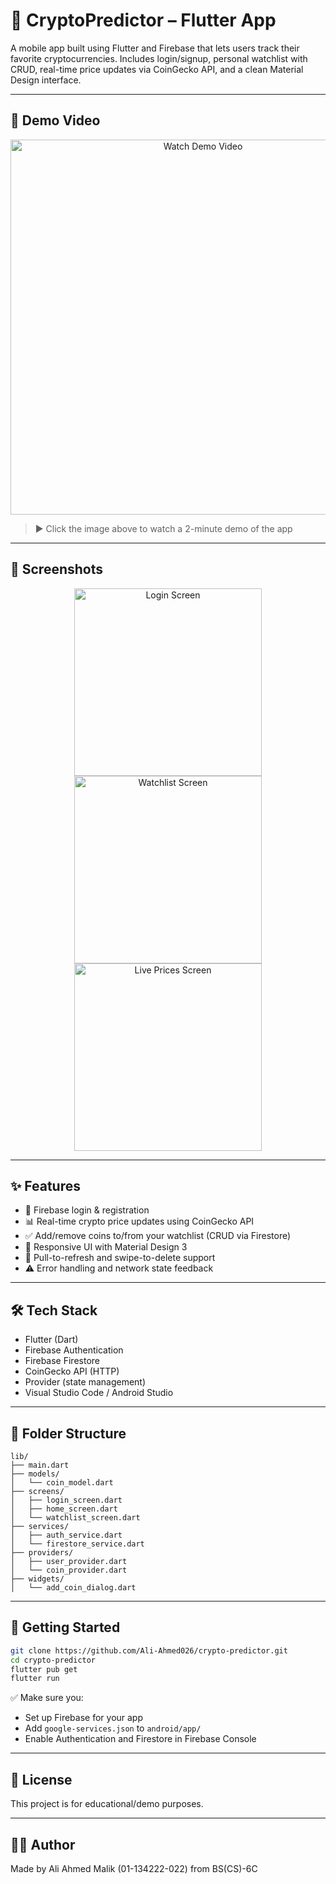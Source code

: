 # 📱 CryptoPredictor – Flutter App

A mobile app built using Flutter and Firebase that lets users track their favorite cryptocurrencies. Includes login/signup, personal watchlist with CRUD, real-time price updates via CoinGecko API, and a clean Material Design interface.

---

## 🎥 Demo Video

<p align="center">
  <a href="[https://www.youtube.com/watch?v=YOUR_VIDEO_ID](https://youtu.be/7aAxwEEij-Q?si=544Os76Fod2MYPjj)" target="_blank">
    <img src="https://img.youtube.com/vi/YOUR_VIDEO_ID/0.jpg" width="600" alt="Watch Demo Video">
  </a>
</p>


> ▶️ Click the image above to watch a 2-minute demo of the app

---

## 📸 Screenshots

<p align="center">
  <img src="assets/screenshot1.png" width="300" alt="Login Screen">
  <img src="assets/screenshot2.png" width="300" alt="Watchlist Screen">
  <img src="assets/screenshot3.png" width="300" alt="Live Prices Screen">
</p>

---

## ✨ Features

- 🔐 Firebase login & registration
- 📊 Real-time crypto price updates using CoinGecko API
- ✅ Add/remove coins to/from your watchlist (CRUD via Firestore)
- 📲 Responsive UI with Material Design 3
- 🔁 Pull-to-refresh and swipe-to-delete support
- ⚠️ Error handling and network state feedback

---

## 🛠️ Tech Stack

- Flutter (Dart)
- Firebase Authentication
- Firebase Firestore
- CoinGecko API (HTTP)
- Provider (state management)
- Visual Studio Code / Android Studio

---

## 🧱 Folder Structure

```
lib/
├── main.dart
├── models/
│   └── coin_model.dart
├── screens/
│   ├── login_screen.dart
│   ├── home_screen.dart
│   └── watchlist_screen.dart
├── services/
│   ├── auth_service.dart
│   └── firestore_service.dart
├── providers/
│   ├── user_provider.dart
│   └── coin_provider.dart
├── widgets/
│   └── add_coin_dialog.dart
```

---

## 🚀 Getting Started

```bash
git clone https://github.com/Ali-Ahmed026/crypto-predictor.git
cd crypto-predictor
flutter pub get
flutter run
```

✅ Make sure you:
- Set up Firebase for your app
- Add `google-services.json` to `android/app/`
- Enable Authentication and Firestore in Firebase Console

---

## 📄 License

This project is for educational/demo purposes.

---

## 🙋‍♂️ Author

Made by Ali Ahmed Malik (01-134222-022) from BS(CS)-6C
